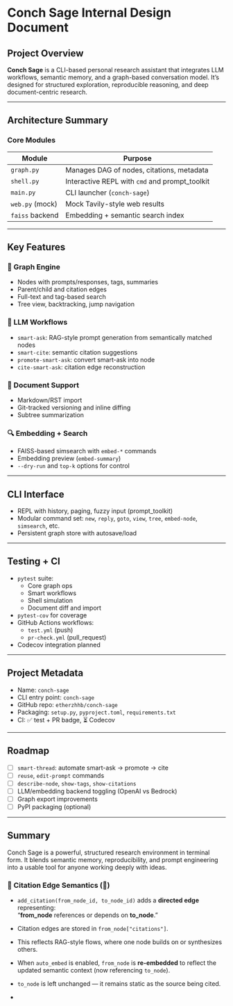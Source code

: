 # Conch Sage Internal Design Document

## Project Overview

**Conch Sage** is a CLI-based personal research assistant that integrates LLM workflows, semantic memory, and a graph-based conversation model. It’s designed for structured exploration, reproducible reasoning, and deep document-centric research.

---

## Architecture Summary

### Core Modules

| Module          | Purpose                                        |
|-----------------|------------------------------------------------|
| `graph.py`      | Manages DAG of nodes, citations, metadata      |
| `shell.py`      | Interactive REPL with `cmd` and prompt_toolkit |
| `main.py`       | CLI launcher (`conch-sage`)                    |
| `web.py` (mock) | Mock Tavily-style web results                  |
| `faiss` backend | Embedding + semantic search index              |

---

## Key Features

### 🌿 Graph Engine
- Nodes with prompts/responses, tags, summaries
- Parent/child and citation edges
- Full-text and tag-based search
- Tree view, backtracking, jump navigation

### 🧠 LLM Workflows
- `smart-ask`: RAG-style prompt generation from semantically matched nodes
- `smart-cite`: semantic citation suggestions
- `promote-smart-ask`: convert smart-ask into node
- `cite-smart-ask`: citation edge reconstruction

### 📄 Document Support
- Markdown/RST import
- Git-tracked versioning and inline diffing
- Subtree summarization

### 🔍 Embedding + Search
- FAISS-based simsearch with `embed-*` commands
- Embedding preview (`embed-summary`)
- `--dry-run` and `top-k` options for control

---

## CLI Interface

- REPL with history, paging, fuzzy input (prompt_toolkit)
- Modular command set: `new`, `reply`, `goto`, `view`, `tree`, `embed-node`, `simsearch`, etc.
- Persistent graph store with autosave/load

---

## Testing + CI

- `pytest` suite:
  - Core graph ops
  - Smart workflows
  - Shell simulation
  - Document diff and import
- `pytest-cov` for coverage
- GitHub Actions workflows:
  - `test.yml` (push)
  - `pr-check.yml` (pull_request)
- Codecov integration planned

---

## Project Metadata

- Name: `conch-sage`
- CLI entry point: `conch-sage`
- GitHub repo: `etherzhhb/conch-sage`
- Packaging: `setup.py`, `pyproject.toml`, `requirements.txt`
- CI: ✅ test + PR badge, ⏳ Codecov

---

## Roadmap

- [ ] `smart-thread`: automate smart-ask → promote → cite
- [ ] `reuse`, `edit-prompt` commands
- [ ] `describe-node`, `show-tags`, `show-citations`
- [ ] LLM/embedding backend toggling (OpenAI vs Bedrock)
- [ ] Graph export improvements
- [ ] PyPI packaging (optional)

---

## Summary

Conch Sage is a powerful, structured research environment in terminal form. It blends semantic memory, reproducibility, and prompt engineering into a usable tool for anyone working deeply with ideas.

### 🔁 Citation Edge Semantics (📎)

- `add_citation(from_node_id, to_node_id)` adds a **directed edge** representing:  
  “**from_node** references or depends on **to_node**.”

- Citation edges are stored in `from_node["citations"]`.

- This reflects RAG-style flows, where one node builds on or synthesizes others.

- When `auto_embed` is enabled, `from_node` is **re-embedded** to reflect the updated semantic context (now referencing `to_node`).

- `to_node` is left unchanged — it remains static as the source being cited.
- 